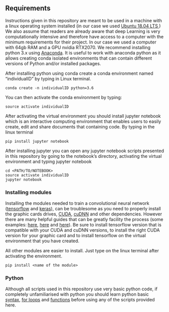 ## Requirements
Instructions given in this repository are meant to be used in a machine with a linux operating system installed (in our case we used [Ubuntu 18.04 LTS ](https://ubuntu.com/download/desktop))
We also assume that readers are already aware that deep Learning is very computationally intensive and therefore have access to a computer with the minimum requirements for their project. In our case we used a computer with 64gb RAM and a GPU nvidia RTX2070. 
We recommend installing python 3.x using [Anaconda](https://www.anaconda.com/distribution/). It is useful to work with anaconda python as it allows creating conda isolated environments that can contain different versions of Python and/or installed packages. 

After installing python using conda create a conda environment named “individualID” by typing in Linux terminal.
```console
conda create -n individualID python=3.6
```
You can then activate the conda environment by typing:
```console
source activate individualID
```
After activating the virtual environment you should install jupyter notebook which is an interactive computing environment that enables users to easily create, edit and share documents that containing code. By typing in the linux terminal
```console
pip install jupyter notebook
```
After installing jupyter you can open any jupyter notebook scripts presented in this repository by going to the notebook’s directory, activating the virtual environment and typing jupyter notebook 
```console
cd <PATH/TO/NOTEBOOK>
source activate individualID
jupyter notebook
```
### Installing modules

Installing the modules needed to train a convolutional neural network ([tensorflow](https://www.tensorflow.org/) and [keras](https://keras.io/)), can be troublesome as you need to properly install the graphic cards drives, [CUDA]( https://developer.nvidia.com/cuda-zone), [cuDNN](https://developer.nvidia.com/cudnn) and other dependencies. However there are many helpful guides that can be greatly facility the process (some examples: [here]( https://docs.nvidia.com/cuda/cuda-installation-guide-linux/index.html?source=post_page---------------------------), [here](https://medium.com/@vitali.usau/install-cuda-10-0-cudnn-7-3-and-build-tensorflow-gpu-from-source-on-ubuntu-18-04-3daf720b83fe) and [here]( https://www.pyimagesearch.com/2019/01/30/ubuntu-18-04-install-tensorflow-and-keras-for-deep-learning/)). Be sure to install tensorflow version that is compatible with your CUDA and cuDNN versions, to install the right CUDA version for your graphic card and to install tensorflow on the virtual environment that you have created.

All other modules  are easier to install. Just type on the linux terminal after activating the environment.
```console
pip install <name of the module>
```

### Python

Although all scripts used in this repository use very basic python code, if completely unfamiliarised with python you should learn python basic [syntax]( https://www.w3schools.com/python/python_syntax.asp), [for loops]( https://www.w3schools.com/python/python_for_loops.asp) and [functions]( https://www.w3schools.com/python/python_functions.asp) before using any of the scripts provided here.


